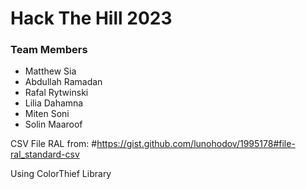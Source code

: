 # Hack The Hill 2023
### Team Members
- Matthew Sia
- Abdullah Ramadan
- Rafal Rytwinski
- Lilia Dahamna
- Miten Soni
- Solin Maaroof

CSV File RAL from:
#https://gist.github.com/lunohodov/1995178#file-ral_standard-csv

Using ColorThief Library